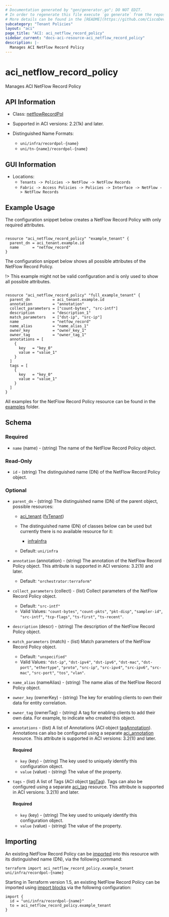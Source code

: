 ```yaml
---
# Documentation generated by "gen/generator.go"; DO NOT EDIT.
# In order to regenerate this file execute `go generate` from the repository root.
# More details can be found in the [README](https://github.com/CiscoDevNet/terraform-provider-aci/blob/master/README.md).
subcategory: "Tenant Policies"
layout: "aci"
page_title: "ACI: aci_netflow_record_policy"
sidebar_current: "docs-aci-resource-aci_netflow_record_policy"
description: |-
  Manages ACI NetFlow Record Policy
---
```


# aci_netflow_record_policy #

Manages ACI NetFlow Record Policy



## API Information ##

* Class: [netflowRecordPol](https://pubhub.devnetcloud.com/media/model-doc-latest/docs/app/index.html#/objects/netflowRecordPol/overview)

* Supported in ACI versions: 2.2(1k) and later.

* Distinguished Name Formats:
  - `uni/infra/recordpol-{name}`
  - `uni/tn-{name}/recordpol-{name}`

## GUI Information ##

* Locations:
  - `Tenants -> Policies -> NetFlow -> NetFlow Records`
  - `Fabric -> Access Policies -> Policies -> Interface -> NetFlow -> NetFlow Records`

## Example Usage ##

The configuration snippet below creates a NetFlow Record Policy with only required attributes.

```hcl

resource "aci_netflow_record_policy" "example_tenant" {
  parent_dn = aci_tenant.example.id
  name      = "netfow_record"
}

```
The configuration snippet below shows all possible attributes of the NetFlow Record Policy.

!> This example might not be valid configuration and is only used to show all possible attributes.

```hcl

resource "aci_netflow_record_policy" "full_example_tenant" {
  parent_dn          = aci_tenant.example.id
  annotation         = "annotation"
  collect_parameters = ["count-bytes", "src-intf"]
  description        = "description_1"
  match_parameters   = ["dst-ip", "src-ip"]
  name               = "netfow_record"
  name_alias         = "name_alias_1"
  owner_key          = "owner_key_1"
  owner_tag          = "owner_tag_1"
  annotations = [
    {
      key   = "key_0"
      value = "value_1"
    }
  ]
  tags = [
    {
      key   = "key_0"
      value = "value_1"
    }
  ]
}

```

All examples for the NetFlow Record Policy resource can be found in the [examples](https://github.com/CiscoDevNet/terraform-provider-aci/tree/master/examples/resources/aci_netflow_record_policy) folder.

## Schema ##

### Required ###

* `name` (name) - (string) The name of the NetFlow Record Policy object.

### Read-Only ###

* `id` - (string) The distinguished name (DN) of the NetFlow Record Policy object.

### Optional ###

* `parent_dn` - (string) The distinguished name (DN) of the parent object, possible resources:
  - [aci_tenant](https://registry.terraform.io/providers/CiscoDevNet/aci/latest/docs/resources/tenant) ([fvTenant](https://pubhub.devnetcloud.com/media/model-doc-latest/docs/app/index.html#/objects/fvTenant/overview))
  - The distinguished name (DN) of classes below can be used but currently there is no available resource for it:
    - [infraInfra](https://pubhub.devnetcloud.com/media/model-doc-latest/docs/app/index.html#/objects/infraInfra/overview)

  - Default: `uni/infra`
* `annotation` (annotation) - (string) The annotation of the NetFlow Record Policy object. This attribute is supported in ACI versions: 3.2(1l) and later.
  - Default: `"orchestrator:terraform"`
* `collect_parameters` (collect) - (list) Collect parameters of the NetFlow Record Policy object.
  - Default: `"src-intf"`
  - Valid Values: `"count-bytes"`, `"count-pkts"`, `"pkt-disp"`, `"sampler-id"`, `"src-intf"`, `"tcp-flags"`, `"ts-first"`, `"ts-recent"`.
* `description` (descr) - (string) The description of the NetFlow Record Policy object.
* `match_parameters` (match) - (list) Match parameters of the NetFlow Record Policy object.
  - Default: `"unspecified"`
  - Valid Values: `"dst-ip"`, `"dst-ipv4"`, `"dst-ipv6"`, `"dst-mac"`, `"dst-port"`, `"ethertype"`, `"proto"`, `"src-ip"`, `"src-ipv4"`, `"src-ipv6"`, `"src-mac"`, `"src-port"`, `"tos"`, `"vlan"`.
* `name_alias` (nameAlias) - (string) The name alias of the NetFlow Record Policy object.
* `owner_key` (ownerKey) - (string) The key for enabling clients to own their data for entity correlation.
* `owner_tag` (ownerTag) - (string) A tag for enabling clients to add their own data. For example, to indicate who created this object.
* `annotations` - (list) A list of Annotations (ACI object [tagAnnotation](https://pubhub.devnetcloud.com/media/model-doc-latest/docs/app/index.html#/objects/tagAnnotation/overview)). Annotations can also be configured using a separate [aci_annotation](https://registry.terraform.io/providers/CiscoDevNet/aci/latest/docs/resources/annotation) resource. This attribute is supported in ACI versions: 3.2(1l) and later.
  #### Required ####
  
    * `key` (key) - (string) The key used to uniquely identify this configuration object.
    * `value` (value) - (string) The value of the property.
* `tags` - (list) A list of Tags (ACI object [tagTag](https://pubhub.devnetcloud.com/media/model-doc-latest/docs/app/index.html#/objects/tagTag/overview)). Tags can also be configured using a separate [aci_tag](https://registry.terraform.io/providers/CiscoDevNet/aci/latest/docs/resources/tag) resource. This attribute is supported in ACI versions: 3.2(1l) and later.
  #### Required ####
  
    * `key` (key) - (string) The key used to uniquely identify this configuration object.
    * `value` (value) - (string) The value of the property.

## Importing

An existing NetFlow Record Policy can be [imported](https://www.terraform.io/docs/import/index.html) into this resource with its distinguished name (DN), via the following command:

```
terraform import aci_netflow_record_policy.example_tenant uni/infra/recordpol-{name}
```

Starting in Terraform version 1.5, an existing NetFlow Record Policy can be imported
using [import blocks](https://developer.hashicorp.com/terraform/language/import) via the following configuration:

```
import {
  id = "uni/infra/recordpol-{name}"
  to = aci_netflow_record_policy.example_tenant
}
```
